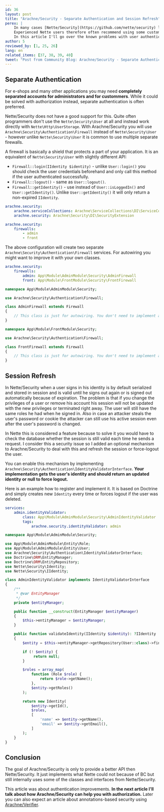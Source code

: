```yaml
---
id: 36
layout: post
title: "Arachne/Security - Separate Authentication and Session Refresh"
perex: |
    In many cases [Nette/Security](https://github.com/nette/security) lacks the API needed for certain tasks.
    Experienced Nette users therefore often recommend using some custom solution instead.
    In this article I'll go over the known problems with user authentication and how [Arachne/Security](https://github.com/Arachne/Security) can help you solve them.
author: 5
reviewed_by: [1, 25, 26]
lang: en
related_items: [37, 38, 39, 40]
tweet: "Post from Community Blog: Arachne/Security - Separate Authentication and Session Refresh #security #nettefw #symfony"
---
```


## Separate Authentication

For e-shops and many other applications you may need **completely separated accounts for administrators and for custommers**. While it could be solved with authorization instead, separate authentication is often preferred.

Nette/Security does not have a good support for this. Quite often programmers don't use the `Nette\Security\User` at all and instead work directly with `Nette\Http\UserStorage`. With Arachne/Security you will use `Arachne\Security\Authentication\Firewall` instead of `Nette\Security\User` - however unlike `Nette\Security\User` it is common to use multiple separate firewalls.

A firewall is basically a shield that protects a part of your application. It is an equivalent of `Nette\Security\User` with slightly different API:

- `Firewall::login(IIdentity $identity)` - unlike `User::login()` you should check the user credentials beforehand and only call this method if the user authenticated successfully.
- `Firewall::logout()` - same as `User::logout()`.
- `Firewall::getIdentity()` - use instead of `User::isLoggedIn()` and `User::getIdentity()`. Unlike `User::getIdentity()` it will only return a non-expired `IIdentity`.

```yaml
arachne.security:
    arachne.serviceCollections: Arachne\ServiceCollections\DI\ServiceCollectionsExtension
    arachne.security: Arachne\Security\DI\SecurityExtension

arachne.security:
    firewalls:
        - admin
        - front
```

The above configuration will create two separate `Arachne\Security\Authentication\Firewall` services. For autowiring you might want to improve it with your own classes.

```yaml
arachne.security:
    firewalls:
        admin: App\Module\AdminModule\Security\AdminFirewall
        front: App\Module\FrontModule\Security\FrontFirewall
```

```php
namespace App\Module\AdminModule\Security;

use Arachne\Security\Authentication\Firewall;

class AdminFirewall extends Firewall
{
    // This class is just for autowiring. You don't need to implement any methods here.
}
```

```php
namespace App\Module\FrontModule\Security;

use Arachne\Security\Authentication\Firewall;

class FrontFirewall extends Firewall
{
    // This class is just for autowiring. You don't need to implement any methods here.
}
```


## Session Refresh

In Nette/Security when a user signs in his identity is by default serialized and stored in session and is valid until he signs out again or is signed out automatically because of expiration. The problem is that if you change the privileges of a user or remove his account his session will not be updated with the new privileges or terminated right away. The user will still have the same roles he had when he signed in. Also in case an attacker steals the user's password or cookie the attacker can still use his active session even after the user's password is changed.

In Nette this is considered a feature because to solve it you would have to check the database whether the session is still valid each time he sends a request. I consider this a security issue so I added an optional mechanism to Arachne/Security to deal with this and refresh the session or force-logout the user.

You can enable this mechanism by implementing `Arachne\Security\Authentication\IdentityValidatorInterface`. **Your implementation gets the user's identity and should return an updated identity or null to force logout.**

Here is an example how to register and implement it. It is based on Doctrine and simply creates new `Identity` every time or forces logout if the user was deleted.

```yaml
services:
    admin.identityValidator:
        class: App\Module\AdminModule\Security\AdminIdentityValidator
        tags:
            arachne.security.identityValidator: admin
```

```php
namespace App\Module\AdminModule\Security;

use App\Module\AdminModule\Entity\Role;
use App\Module\AdminModule\Entity\User;
use Arachne\Security\Authentication\IdentityValidatorInterface;
use Doctrine\ORM\EntityManager;
use Doctrine\ORM\EntityRepository;
use Nette\Security\Identity;
use Nette\Security\IIdentity;

class AdminIdentityValidator implements IdentityValidatorInterface
{
    /**
     * @var EntityManager
     */
    private $entityManager;

    public function __construct(EntityManager $entityManager)
    {
        $this->entityManager = $entityManager;
    }

    public function validateIdentity(IIdentity $identity): ?IIdentity
    {
        $entity = $this->entityManager->getRepository(User::class)->find($identity->getId());

        if (! $entity) {
             return null;
        }

        $roles = array_map(
            function (Role $role) {
                return $role->getName();
            },
            $entity->getRoles()
        );

        return new Identity(
            $entity->getId(),
            $roles,
            [
                'name' => $entity->getName(),
                'email' => $entity->getEmail(),
            ]
        );
    }
}
```


## Conclusion

The goal of Arachne/Security is only to provide a better API then Nette/Security. It just implements what Nette could not because of BC but still internally uses some of the classes and interfaces from Nette/Security.

This article was about authentication improvements. **In the next article I'll talk about how Arachne/Security can help you with authorization.** Later you can also expect an article about annotations-based security using [Arachne/Verifier](https://github.com/Arachne/Verifier).
